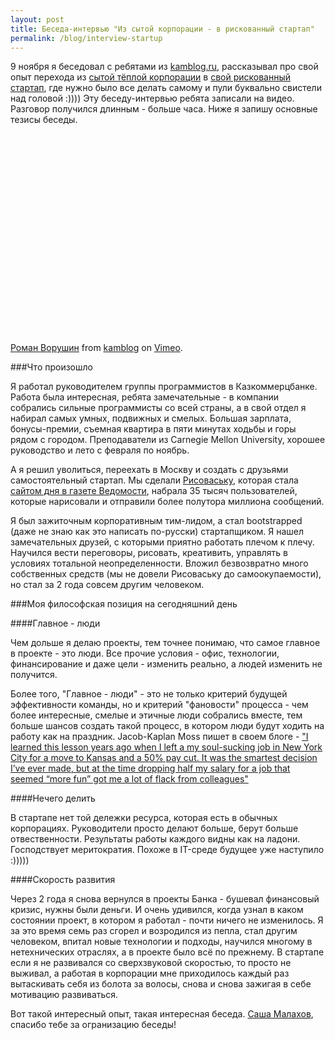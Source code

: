 ```yaml
---
layout: post
title: Беседа-интервью "Из сытой корпорации - в рискованный стартап"
permalink: /blog/interview-startup
---
```

9 ноября я беседовал с ребятами из [kamblog.ru](http://kamblog.ru), рассказывал про свой опыт перехода из [сытой тёплой корпорации](http://kkb.kz/) в [свой рискованный стартап](http://risovaska.ru), где нужно было все делать самому и пули буквально свистели над головой :)))) Эту беседу-интервью ребята записали на видео. Разговор получился длинным - больше часа. Ниже я запишу основные тезисы беседы.

<object width="400" height="320"><param name="allowfullscreen" value="true" /><param name="allowscriptaccess" value="always" /><param name="movie" value="http://vimeo.com/moogaloop.swf?clip_id=7626222&amp;server=vimeo.com&amp;show_title=1&amp;show_byline=1&amp;show_portrait=0&amp;color=00ADEF&amp;fullscreen=1" /><embed src="http://vimeo.com/moogaloop.swf?clip_id=7626222&amp;server=vimeo.com&amp;show_title=1&amp;show_byline=1&amp;show_portrait=0&amp;color=00ADEF&amp;fullscreen=1" type="application/x-shockwave-flash" allowfullscreen="true" allowscriptaccess="always" width="400" height="320"></embed></object><p><a href="http://vimeo.com/7626222">Роман Ворушин</a> from <a href="http://vimeo.com/user2498296">kamblog</a> on <a href="http://vimeo.com">Vimeo</a>.</p>
<!--more-->

###Что произошло

Я работал руководителем группы программистов в Казкоммерцбанке. Работа была интересная, ребята замечательные - в компании собрались сильные программисты со всей страны, а в свой отдел я набирал самых умных, подвижных и смелых. Большая зарплата, бонусы-премии, съемная квартира в пяти минутах ходьбы и горы рядом с городом. Преподаватели из Carnegie Mellon University, хорошее руководство и лето с февраля по ноябрь.

А я решил уволиться, переехать в Москву и создать с друзьями самостоятельный стартап. Мы сделали [Рисоваську](http://risovaska.ru), которая стала [сайтом дня в газете Ведомости](http://www.vedomosti.ru/newspaper/article/2009/02/13/181564),  набрала 35 тысяч пользователей, которые нарисовали и отправили более полутора миллиона сообщений. 

Я был зажиточным корпоративным тим-лидом, а стал bootstrapped (даже не знаю как это написать по-русски) стартапщиком. Я нашел замечательных друзей, с которыми приятно работать плечом к плечу. Научился вести переговоры, рисовать, креативить, управлять в условиях тотальной неопределенности. Вложил безвозвратно много собственных средств (мы не довели Рисоваську до самоокупаемости), но стал за 2 года совсем другим человеком. 

###Моя философская позиция на сегодняшний день

####Главное - люди

Чем дольше я делаю проекты, тем точнее понимаю, что самое главное в проекте - это люди. Все прочие условия - офис, технологии, финансирование и даже цели - изменить реально, а людей изменить не получится. 

Более того, "Главное - люди" - это не только критерий будущей эффективности команды, но и критерий "фановости" процесса - чем более интересные, смелые и этичные люди собрались вместе, тем больше шансов создать такой процесс, в котором люди будут ходить на работу как на праздник.  Jacob-Kaplan Moss пишет в своем блоге - ["I learned this lesson years ago when I left a my soul-sucking job in New York City for a move to Kansas and a 50% pay cut. It was the smartest decision I’ve ever made, but at the time dropping half my salary for a job that seemed “more fun” got me a lot of flack from colleagues"](http://jacobian.org/writing/thank-you-rails/)

####Нечего делить

В стартапе нет той дележки ресурса, которая есть в обычных корпорациях. Руководители просто делают больше, берут больше отвественности. Результаты работы каждого видны как на ладони. Господствует меритократия. Похоже в IT-среде будущее уже наступило :)))))

####Скорость развития

Через 2 года я снова вернулся в проекты Банка - бушевал финансовый кризис, нужны были деньги. И очень удивился, когда узнал в каком состоянии проект, в котором я работал - почти ничего не изменилось. Я за это время семь раз сгорел и возродился из пепла, стал другим человеком, впитал новые технологии и подходы, научился многому в нетехнических отраслях, а в проекте было всё по прежнему. В стартапе если я не развивался со сверхзвуковой скоростью, то просто не выживал, а работая в корпорации мне приходилось каждый раз вытаскивать себя из болота за волосы, снова и снова зажигая в себе мотивацию развиваться.

Вот такой интересный опыт, такая интересная беседа. [Саша Малахов](http://lemalakoff.livejournal.com/), спасибо тебе за огранизацию беседы!